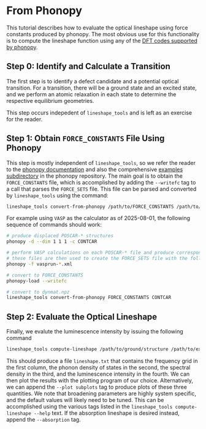 # From Phonopy
This tutorial describes how to evaluate the optical lineshape using force constants produced by phonopy.
The most obvious use for this functionality is to compute the lineshape function using any of the [DFT codes supported by phonopy](https://phonopy.github.io/phonopy/interfaces.html).

## Step 0: Identify and Calculate a Transition
The first step is to identify a defect candidate and a potential optical transition.
For a transition, there will be a ground state and an excited state, and we perform an atomic relaxation in each state to determine the respective equilibrium geometries.

This step occurs indepedent of `lineshape_tools` and is left as an exercise for the reader.

## Step 1: Obtain `FORCE_CONSTANTS` File Using Phonopy
This step is mostly independent of `lineshape_tools`, so we refer the reader to the [phonopy documentation](https://phonopy.github.io/phonopy/index.html) and also the comprehensive [examples subdirectory](https://github.com/phonopy/phonopy/tree/develop/example) in the phonopy repository.
The main goal is to obtain the `FORCE_CONSTANTS` file, which is accomplished by adding the `--writefc` tag to a call that parses the `FORCE_SETS` file.
This file can be parsed and converted by `lineshape_tools` using the command:
```sh
lineshape_tools convert-from-phonopy /path/to/FORCE_CONSTANTS /path/to/equilibrium/structure
```

For example using `VASP` as the calculator as of 2025-08-01, the following sequence of commands should work:
```sh
# produce displaced POSCAR-* structures
phonopy -d --dim 1 1 1 -c CONTCAR

# perform VASP calculations on each POSCAR-* file and produce corresponding vasprun-*.xml
# these files are then used to create the FORCE_SETS file with the following command
phonopy -f vasprun-*.xml

# convert to FORCE_CONSTANTS
phonopy-load --writefc

# convert to dynmat.npz
lineshape_tools convert-from-phonopy FORCE_CONSTANTS CONTCAR
```

## Step 2: Evaluate the Optical Lineshape
Finally, we evalute the luminescence intensity by issuing the following command
```sh
lineshape_tools compute-lineshape /path/to/ground/structure /path/to/excited/structure dynmat.npz
```
This should produce a file `lineshape.txt` that contains the frequency grid in the first column, the phonon density of states in the second, the spectral density in the third, and the luminescence intensity in the fourth.
We can then plot the results with the plotting program of our choice.
Alternatively, we can append the `--plot subplots` tag to produce plots of these three quantities.
We note that broadening parameters are highly system specific, and the default values will likely need to be tuned.
This can be accomplished using the various tags listed in the `lineshape_tools compute-lineshape --help` text.
If the absorption lineshape is desired instead, append the `--absorption` tag.
